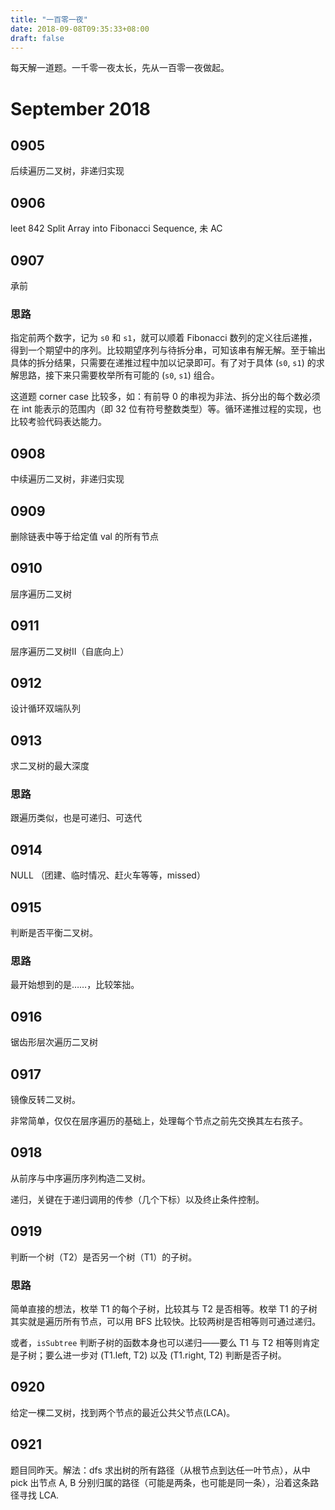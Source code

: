 ```yaml
---
title: "一百零一夜"
date: 2018-09-08T09:35:33+08:00
draft: false 
---
```


每天解一道题。一千零一夜太长，先从一百零一夜做起。

# September 2018

## 0905

后续遍历二叉树，非递归实现

## 0906

leet 842 Split Array into Fibonacci Sequence, 未 AC

## 0907

承前

### 思路

指定前两个数字，记为 `s0` 和 `s1`，就可以顺着 Fibonacci 数列的定义往后递推，得到一个期望中的序列。比较期望序列与待拆分串，可知该串有解无解。至于输出具体的拆分结果，只需要在递推过程中加以记录即可。有了对于具体 (`s0`, `s1`) 的求解思路，接下来只需要枚举所有可能的 (`s0`, `s1`) 组合。

这道题 corner case 比较多，如：有前导 0 的串视为非法、拆分出的每个数必须在 int 能表示的范围内（即 32 位有符号整数类型）等。循环递推过程的实现，也比较考验代码表达能力。

## 0908

中续遍历二叉树，非递归实现

## 0909

删除链表中等于给定值 val 的所有节点

## 0910

层序遍历二叉树

## 0911

层序遍历二叉树II（自底向上）

## 0912

设计循环双端队列

## 0913

求二叉树的最大深度

### 思路

跟遍历类似，也是可递归、可迭代

## 0914

NULL
（团建、临时情况、赶火车等等，missed）

## 0915

判断是否平衡二叉树。

### 思路

最开始想到的是……，比较笨拙。

## 0916

锯齿形层次遍历二叉树

## 0917

镜像反转二叉树。

非常简单，仅仅在层序遍历的基础上，处理每个节点之前先交换其左右孩子。

## 0918

从前序与中序遍历序列构造二叉树。

递归，关键在于递归调用的传参（几个下标）以及终止条件控制。

## 0919

判断一个树（T2）是否另一个树（T1）的子树。

### 思路

简单直接的想法，枚举 T1 的每个子树，比较其与 T2 是否相等。枚举 T1 的子树其实就是遍历所有节点，可以用 BFS 比较快。比较两树是否相等则可通过递归。

或者，`isSubtree` 判断子树的函数本身也可以递归——要么 T1 与 T2 相等则肯定是子树；要么进一步对 (T1.left, T2) 以及 (T1.right, T2) 判断是否子树。

## 0920

给定一棵二叉树，找到两个节点的最近公共父节点(LCA)。

## 0921

题目同昨天。解法：dfs 求出树的所有路径（从根节点到达任一叶节点），从中 pick 出节点 A, B 分别归属的路径（可能是两条，也可能是同一条），沿着这条路径寻找 LCA.